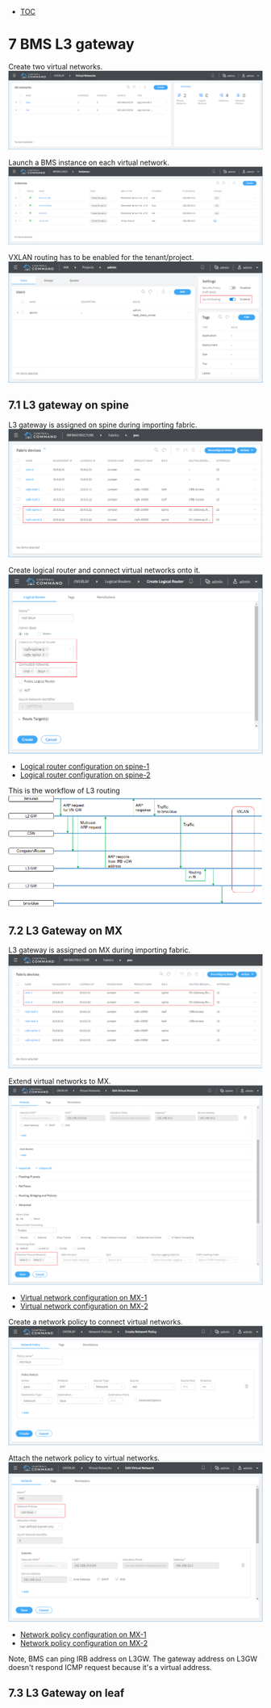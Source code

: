 * [TOC](Contrail-Fabric-Management.md#toc)

# 7 BMS L3 gateway

Create two virtual networks.
![Figure 7.1 Virtual network](F7-1.png)

Launch a BMS instance on each virtual network.
![Figure 7.2 BMS instance](F7-2.png)

VXLAN routing has to be enabled for the tenant/project.
![Figure 7.3 Enable VXLAN routing](F7-3.png)


## 7.1 L3 gateway on spine

L3 gateway is assigned on spine during importing fabric.
![Figure 7.4 L3 gateway on spine](F7-4.png)

Create logical router and connect virtual networks onto it.
![Figure 7.5 Create logical router](F7-5.png)

* [Logical router configuration on spine-1](A4-L3-gateway-configuration.md#a41-l3-gateway-on-spine-1)
* [Logical router configuration on spine-2](A4-L3-gateway-configuration.md#a42-l3-gateway-on-spine-2)

This is the workflow of L3 routing
![Figure 7.6 Workflow](F7-6.png)


## 7.2 L3 Gateway on MX

L3 gateway is assigned on MX during importing fabric.
![Figure 7.7 L3 gateway on MX](F7-7.png)

Extend virtual networks to MX.
![Figure 7.8 Extend virtual network to MX](F7-8.png)

* [Virtual network configuration on MX-1](A4-L3-gateway-configuration.md#a43-virtual-network-on-mx-1)
* [Virtual network configuration on MX-2](A4-L3-gateway-configuration.md#a44-virtual-network-on-mx-2)

Create a network policy to connect virtual networks.
![Figure 7.9 Create network policy](F7-9.png)

Attach the network policy to virtual networks.
![Figure 7.10 Attach network policy](F7-10.png)

* [Network policy configuration on MX-1](A4-L3-gateway-configuration.md#a45-network-policy-on-mx-1)
* [Network policy configuration on MX-2](A4-L3-gateway-configuration.md#a46-network-policy-on-mx-2)

Note, BMS can ping IRB address on L3GW. The gateway address on L3GW doesn't respond ICMP request because it's a virtual address.


## 7.3 L3 Gateway on leaf



